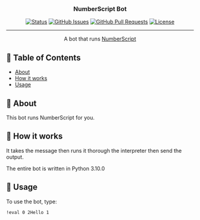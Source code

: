 <h3 align="center">NumberScript Bot</h3>

<div align="center">

[![Status](https://img.shields.io/badge/status-active-success.svg)]()
[![GitHub Issues](https://img.shields.io/github/issues/Sas2k/NumberScript-Bot.svg)](https://github.com/Sas2k/NumberScript-Bot/issues)
[![GitHub Pull Requests](https://img.shields.io/github/issues-pr/Sas2k/NumberScript-Bot.svg)](https://github.com/Sas2k/NumberScript-Bot/pulls)
[![License](https://img.shields.io/badge/license-MIT-blue.svg)](/LICENSE)

</div>

---

<p align="center"> A bot that runs <a href="https://github.com/Sas2k/NumberScript">NumberScript</a>
    <br> 
</p>

## 📝 Table of Contents

- [About](#about)
- [How it works](#working)
- [Usage](#usage)
## 🧐 About <a name = "about"></a>

This bot runs NumberScript for you.

## 💭 How it works <a name = "working"></a>

It takes the message then runs it thorough the interpreter then send the output.

The entire bot is written in Python 3.10.0

## 🎈 Usage <a name = "usage"></a>

To use the bot, type:

```
!eval 0 2Hello 1
```

